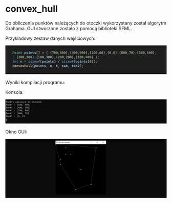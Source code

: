 # convex_hull

Do obliczenia punktów należących do otoczki wykorzystany został algorytm Grahama. GUI stworzone 
zostało z pomocą biblioteki SFML.


Przykładowy zestaw danych wejściowych:

<img src="input.png">


Wyniki kompilacji programu:

Konsola:


<img src="points.png">


Okno GUI:


<img src="hull1.png">


